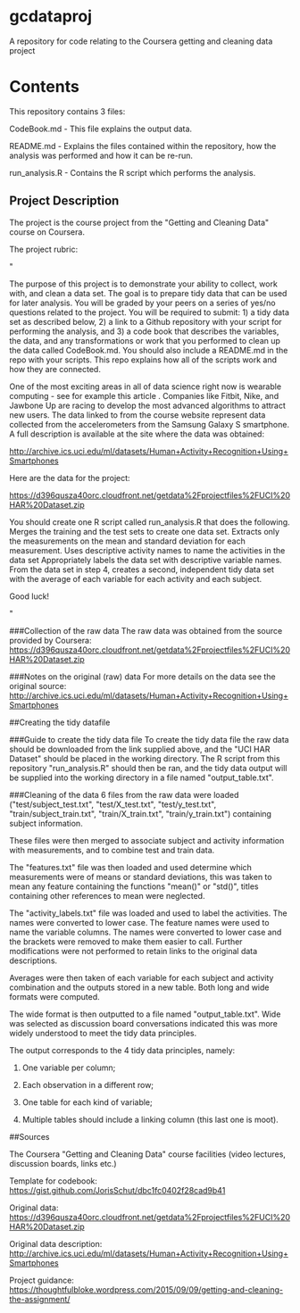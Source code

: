 # gcdataproj
A repository for code relating to the Coursera getting and cleaning data project

# Contents

This repository contains 3 files:

CodeBook.md - This file explains the output data.

README.md - Explains the files contained within the repository, how the analysis was performed and how it can be re-run.

run_analysis.R - Contains the R script which performs the analysis.


## Project Description
The project is the course project from the "Getting and Cleaning Data" course on Coursera.

The project rubric:

"

The purpose of this project is to demonstrate your ability to collect, work with, and clean a data set. The goal is to prepare tidy data that can be used for later analysis. You will be graded by your peers on a series of yes/no questions related to the project. You will be required to submit: 1) a tidy data set as described below, 2) a link to a Github repository with your script for performing the analysis, and 3) a code book that describes the variables, the data, and any transformations or work that you performed to clean up the data called CodeBook.md. You should also include a README.md in the repo with your scripts. This repo explains how all of the scripts work and how they are connected.  

One of the most exciting areas in all of data science right now is wearable computing - see for example this article . Companies like Fitbit, Nike, and Jawbone Up are racing to develop the most advanced algorithms to attract new users. The data linked to from the course website represent data collected from the accelerometers from the Samsung Galaxy S smartphone. A full description is available at the site where the data was obtained: 

http://archive.ics.uci.edu/ml/datasets/Human+Activity+Recognition+Using+Smartphones 

Here are the data for the project: 

https://d396qusza40orc.cloudfront.net/getdata%2Fprojectfiles%2FUCI%20HAR%20Dataset.zip 

 You should create one R script called run_analysis.R that does the following. 
Merges the training and the test sets to create one data set.
Extracts only the measurements on the mean and standard deviation for each measurement. 
Uses descriptive activity names to name the activities in the data set
Appropriately labels the data set with descriptive variable names. 
From the data set in step 4, creates a second, independent tidy data set with the average of each variable for each activity and each subject.

Good luck!

"

###Collection of the raw data
The raw data was obtained from the source provided by Coursera:
https://d396qusza40orc.cloudfront.net/getdata%2Fprojectfiles%2FUCI%20HAR%20Dataset.zip

###Notes on the original (raw) data 
For more details on the data see the original source:
http://archive.ics.uci.edu/ml/datasets/Human+Activity+Recognition+Using+Smartphones

##Creating the tidy datafile

###Guide to create the tidy data file
To create the tidy data file the raw data should be downloaded from the link supplied above, and the "UCI HAR Dataset" should be placed in the working directory. The R script from this repository "run_analysis.R" should then be ran, and the tidy data output will be supplied into the working directory in a file named "output_table.txt".

###Cleaning of the data
6 files from the raw data were loaded ("test/subject_test.txt", "test/X_test.txt", "test/y_test.txt", "train/subject_train.txt", "train/X_train.txt", "train/y_train.txt") containing subject information.

These files were then merged to associate subject and activity information with measurements, and to combine test and train data.

The "features.txt" file was then loaded and used determine which measurements were of means or standard deviations, this was taken to mean any feature containing the functions "mean()" or "std()", titles containing other references to mean were neglected. 

The "activity_labels.txt" file was loaded and used to label the activities. The names were converted to lower case.
The feature names were used to name the variable columns. The names were converted to lower case and the brackets were removed to make them easier to call. Further modifications were not performed to retain links to the original data descriptions.

Averages were then taken of each variable for each subject and activity combination and the outputs stored in a new table. Both long and wide formats were computed.

The wide format is then outputted to a file named "output_table.txt". Wide was selected as discussion board conversations indicated this was more widely understood to meet the tidy data principles.

The output corresponds to the 4 tidy data principles, namely: 

1) One variable per column;

2) Each observation in a different row;

3) One table for each kind of variable;

4) Multiple tables should include a linking column (this last one is moot).


##Sources

The Coursera "Getting and Cleaning Data" course facilities (video lectures, discussion boards, links etc.)

Template for codebook: https://gist.github.com/JorisSchut/dbc1fc0402f28cad9b41

Original data: https://d396qusza40orc.cloudfront.net/getdata%2Fprojectfiles%2FUCI%20HAR%20Dataset.zip

Original data description: http://archive.ics.uci.edu/ml/datasets/Human+Activity+Recognition+Using+Smartphones

Project guidance: https://thoughtfulbloke.wordpress.com/2015/09/09/getting-and-cleaning-the-assignment/
